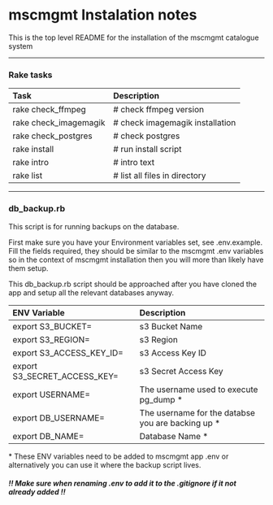 # mscmgmt Instalation notes

This is the top level README for the installation of the mscmgmt catalogue
system

---

### Rake tasks

| Task                  | Description     |
| :-------------        | :------------- |
| rake check_ffmpeg     | # check ffmpeg version
| rake check_imagemagik | # check imagemagik installation
| rake check_postgres   | # check postgres
| rake install          | # run install script
| rake intro            | # intro text
| rake list             | # list all files in directory

---

### db_backup.rb

This script is for running backups on the database.

First make sure you have your Environment variables set, see .env.example. Fill
the fields required, they should be similar to the mscmgmt .env variables so in
the context of mscmgmt installation then you will more than likely have them setup.

This db_backup.rb script should be approached after you have cloned the app and
setup all the relevant databases anyway.

| ENV Variable                 | Description |
| :-------------               | :------------- |
| export S3_BUCKET=            | s3 Bucket Name |
| export S3_REGION=            | s3 Region
| export S3_ACCESS_KEY_ID=     | s3 Access Key ID
| export S3_SECRET_ACCESS_KEY= | s3 Secret Access Key |
| export USERNAME=             | The username used to execute pg_dump * |
| export DB_USERNAME=          | The username for the databse you are backing up * |
| export DB_NAME=              | Database Name * |

\* These ENV variables need to be added to mscmgmt app .env or alternatively you
can use it where the backup script lives.

##### !! Make sure when renaming .env to add it to the .gitignore if it not already added !!
